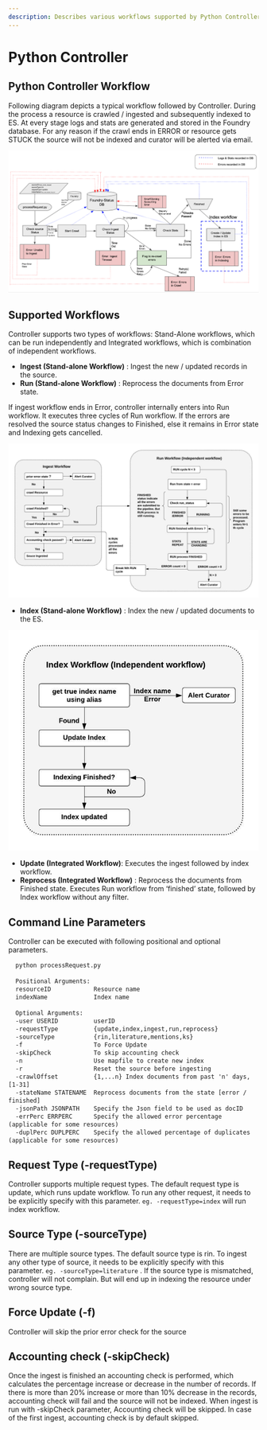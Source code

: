 ```yaml
---
description: Describes various workflows supported by Python Controller
---
```


# Python Controller

## Python Controller Workflow

Following diagram depicts a typical workflow followed by Controller. During the process a resource is crawled / ingested and subsequently indexed to ES. At every stage logs and stats are generated and stored in the Foundry database. For any reason if the crawl ends in ERROR or resource gets STUCK the source will not be indexed and curator will be alerted via email.

![](../.gitbook/assets/image%20%283%29.png)

## Supported Workflows

Controller supports two types of workflows: Stand-Alone workflows, which can be run independently and Integrated workflows, which is combination of independent workflows.

* **Ingest \(Stand-alone Workflow\)** : Ingest the new / updated records in the source.
* **Run \(Stand-alone Workflow\)** : Reprocess the documents from Error state.

If ingest workflow ends in Error, controller internally enters into Run workflow. It executes three cycles of Run workflow. If the errors are resolved the source status changes to Finished, else it remains in Error state and Indexing gets cancelled.

![](../.gitbook/assets/image%20%2819%29.png)

* **Index \(Stand-alone Workflow\)** : Index the new / updated documents to the ES.

![](../.gitbook/assets/image%20%2820%29.png)

* **Update \(Integrated Workflow\)**: Executes the ingest followed by index workflow.
* **Reprocess \(Integrated Workflow\)** : Reprocess the documents from Finished state. Executes Run workflow from ‘finished’ state, followed by Index workflow without any filter.

## Command Line Parameters

Controller can be executed with following positional and optional parameters.

```text
  python processRequest.py

  Positional Arguments:
  resourceID            Resource name
  indexName             Index name

  Optional Arguments:
  -user USERID          userID
  -requestType          {update,index,ingest,run,reprocess}
  -sourceType           {rin,literature,mentions,ks}                        
  -f                    To Force Update
  -skipCheck            To skip accounting check
  -n                    Use mapfile to create new index
  -r                    Reset the source before ingesting
  -crawlOffset          {1,...n} Index documents from past 'n' days, [1-31]
  -stateName STATENAME  Reprocess documents from the state [error / finished]
  -jsonPath JSONPATH    Specify the Json field to be used as docID
  -errPerc ERRPERC      Specify the allowed error percentage (applicable for some resources)
  -duplPerc DUPLPERC    Specify the allowed percentage of duplicates (applicable for some resources)
```

## Request Type \(-requestType\)

Controller supports multiple request types. The default request type is update, which runs update workflow. To run any other request, it needs to be explicitly specify with this parameter.                                  `eg. -requestType=index` will run index workflow. 

## Source Type \(-sourceType\)

There are multiple source types. The default source type is rin. To ingest any other type of source, it needs to be explicitly specify with this parameter. `eg. -sourceType=literature` . If the source type is mismatched, controller will not complain. But will end up in indexing the resource under wrong source type. 

## Force Update \(-f\)

Controller will skip the prior error check for the source

## Accounting check \(-skipCheck\)

Once the ingest is finished an accounting check is performed, which calculates the percentage increase or decrease in the number of records. If there is more than 20% increase or more than 10% decrease in the records, accounting check will fail and the source will not be indexed. When ingest is run with -skipCheck parameter, Accounting check will be skipped. In case of the first ingest, accounting check is by default skipped.

